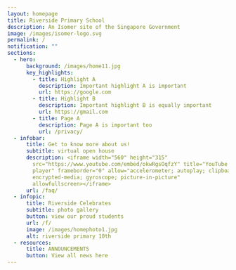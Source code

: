 ```yaml
---
layout: homepage
title: Riverside Primary School
description: An Isomer site of the Singapore Government
image: /images/isomer-logo.svg
permalink: /
notification: ""
sections:
  - hero:
      background: /images/home11.jpg
      key_highlights:
        - title: Highlight A
          description: Important highlight A is important
          url: https://google.com
        - title: Highlight B
          description: Important highlight B is equally important
          url: https://gmail.com
        - title: Page A
          description: Page A is important too
          url: /privacy/
  - infobar:
      title: Get to know more about us!
      subtitle: virtual open house
      description: <iframe width="560" height="315"
        src="https://www.youtube.com/embed/okwRgsOqfzY" title="YouTube video
        player" frameborder="0" allow="accelerometer; autoplay; clipboard-write;
        encrypted-media; gyroscope; picture-in-picture"
        allowfullscreen></iframe>
      url: /faq/
  - infopic:
      title: Riverside Celebrates
      subtitle: photo gallery
      button: view our proud students
      url: /f/
      image: /images/homephoto1.jpg
      alt: riverside primary 10th
  - resources:
      title: ANNOUNCEMENTS
      button: View all news here
---
```

